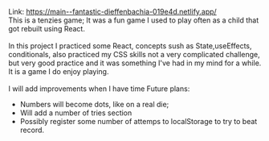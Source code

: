 Link: https://main--fantastic-dieffenbachia-019e4d.netlify.app/
<br>
This is a tenzies game;
It was a fun game I used to play often as a child that got rebuilt
using React.
<br>
<br>
In this project I practiced some React, 
concepts sush as State,useEffects, conditionals, also practiced my CSS skills
not a very complicated challenge, but very good practice and it was something
I've had in my mind for a while. It is a game I do enjoy playing. 
<br>
<br>
I will add improvements when I have time
Future plans: 
- Numbers will become dots, like on a real die;
- Will add a number of tries section
- Possibly register some number of attemps to localStorage to try to beat record. 
 
  
 
